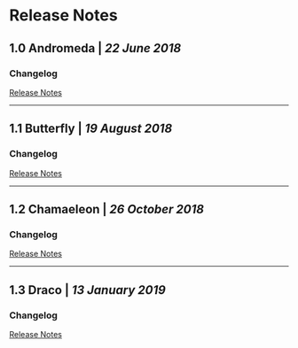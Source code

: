 # Release Notes

## 1.0 Andromeda   \|   _22 June 2018_

### Changelog

[Release Notes](andromeda)

---

## 1.1 Butterfly   \|   _19 August 2018_

### Changelog

[Release Notes](butterfly)

---

## 1.2 Chamaeleon   \|   _26 October 2018_

### Changelog

[Release Notes](chamaeleon)

---

## 1.3 Draco   \|   _13 January 2019_

### Changelog

[Release Notes](draco)

